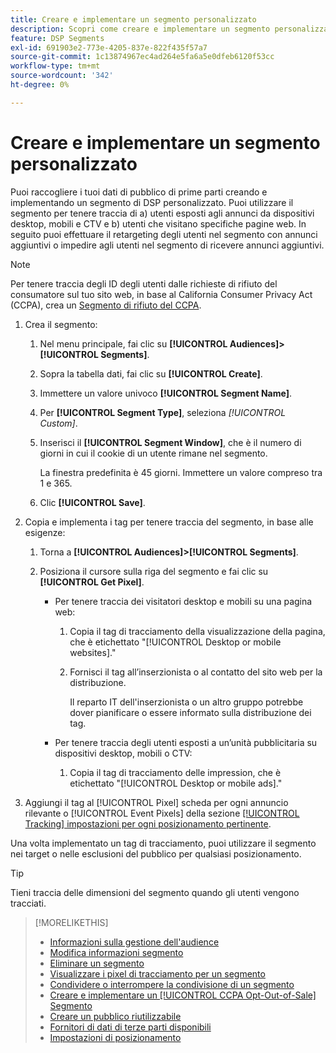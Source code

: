 ```yaml
---
title: Creare e implementare un segmento personalizzato
description: Scopri come creare e implementare un segmento personalizzato per tenere traccia degli utenti esposti agli annunci o agli utenti che visitano le tue pagine web.
feature: DSP Segments
exl-id: 691903e2-773e-4205-837e-822f435f57a7
source-git-commit: 1c13874967ec4ad264e5fa6a5e0dfeb6120f53cc
workflow-type: tm+mt
source-wordcount: '342'
ht-degree: 0%

---
```


# Creare e implementare un segmento personalizzato

Puoi raccogliere i tuoi dati di pubblico di prime parti creando e implementando un segmento di DSP personalizzato. Puoi utilizzare il segmento per tenere traccia di a) utenti esposti agli annunci da dispositivi desktop, mobili e CTV e b) utenti che visitano specifiche pagine web. In seguito puoi effettuare il retargeting degli utenti nel segmento con annunci aggiuntivi o impedire agli utenti nel segmento di ricevere annunci aggiuntivi.

>[!NOTE]
>
>Per tenere traccia degli ID degli utenti dalle richieste di rifiuto del consumatore sul tuo sito web, in base al California Consumer Privacy Act (CCPA), crea un [Segmento di rifiuto del CCPA](ccpa-opt-out-segment-create.md).

1. Crea il segmento:

   1. Nel menu principale, fai clic su **[!UICONTROL Audiences]>[!UICONTROL Segments]**.

   1. Sopra la tabella dati, fai clic su **[!UICONTROL Create]**.

   1. Immettere un valore univoco **[!UICONTROL Segment Name]**.

   1. Per **[!UICONTROL Segment Type]**, seleziona *[!UICONTROL Custom]*.

   1. Inserisci il **[!UICONTROL Segment Window]**, che è il numero di giorni in cui il cookie di un utente rimane nel segmento.

      La finestra predefinita è 45 giorni. Immettere un valore compreso tra 1 e 365.

   1. Clic **[!UICONTROL Save]**.

1. Copia e implementa i tag per tenere traccia del segmento, in base alle esigenze:

   1. Torna a **[!UICONTROL Audiences]>[!UICONTROL Segments]**.

   2. Posiziona il cursore sulla riga del segmento e fai clic su **[!UICONTROL Get Pixel]**.

      * Per tenere traccia dei visitatori desktop e mobili su una pagina web:

         1. Copia il tag di tracciamento della visualizzazione della pagina, che è etichettato &quot;[!UICONTROL Desktop or mobile websites].&quot;

         1. Fornisci il tag all’inserzionista o al contatto del sito web per la distribuzione.

            Il reparto IT dell&#39;inserzionista o un altro gruppo potrebbe dover pianificare o essere informato sulla distribuzione dei tag.
      * Per tenere traccia degli utenti esposti a un’unità pubblicitaria su dispositivi desktop, mobili o CTV:

         1. Copia il tag di tracciamento delle impression, che è etichettato &quot;[!UICONTROL Desktop or mobile ads].&quot;


1. Aggiungi il tag al [!UICONTROL Pixel] scheda per ogni annuncio rilevante o [!UICONTROL Event Pixels] della sezione [[!UICONTROL Tracking] impostazioni per ogni posizionamento pertinente](/help/dsp/campaign-management/placements/placement-settings.md#placement-tracking).

Una volta implementato un tag di tracciamento, puoi utilizzare il segmento nei target o nelle esclusioni del pubblico per qualsiasi posizionamento.

>[!TIP]
>
>Tieni traccia delle dimensioni del segmento quando gli utenti vengono tracciati.

>[!MORELIKETHIS]
>
>* [Informazioni sulla gestione dell&#39;audience](audience-about.md)
>* [Modifica informazioni segmento](segment-edit.md)
>* [Eliminare un segmento](segment-delete.md)
>* [Visualizzare i pixel di tracciamento per un segmento](segment-view-pixels.md)
>* [Condividere o interrompere la condivisione di un segmento](segment-share.md)
>* [Creare e implementare un [!UICONTROL CCPA Opt-Out-of-Sale] Segmento](ccpa-opt-out-segment-create.md)
>* [Creare un pubblico riutilizzabile](reusable-audience-create.md)
>* [Fornitori di dati di terze parti disponibili](third-party-data-providers.md)
>* [Impostazioni di posizionamento](/help/dsp/campaign-management/placements/placement-settings.md)

